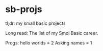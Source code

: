 # sb-projs
tl;dr: my small basic projects

Long read:
The list of my Smol Basic career.


Progs:
hello worlds = 2
Asking names = 1
